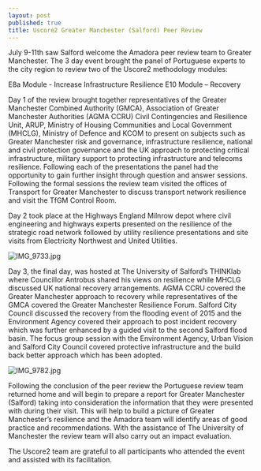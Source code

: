 ```yaml
---
layout: post
published: true
title: Uscore2 Greater Manchester (Salford) Peer Review
---
```

July 9-11th saw Salford welcome the Amadora peer review team to Greater Manchester. The 3 day event brought the panel of Portuguese experts to the city region to review two of the Uscore2 methodology modules:

E8a Module - Increase Infrastructure Resilience
E10 Module – Recovery

Day 1 of the review brought together representatives of the Greater Manchester Combined Authority (GMCA), Association of Greater Manchester Authorities (AGMA CCRU) Civil Contingencies and Resilience Unit, ARUP, Ministry of Housing Communities and Local Government (MHCLG), Ministry of Defence and KCOM to present on subjects such as Greater Manchester risk and governance, infrastructure resilience, national and civil protection governance and the UK approach to protecting critical infrastructure, military support to protecting infrastructure and telecoms resilience. Following each of the presentations the panel had the opportunity to gain further insight through question and answer sessions. Following the formal sessions the review team visited the offices of Transport for Greater Manchester to discuss transport network resilience and visit the TfGM Control Room.

Day 2 took place at the Highways England Milnrow depot where civil engineering and highways experts presented on the resilience of the strategic road network followed by utility resilience presentations and site visits from Electricity Northwest and United Utilities.

![IMG_9733.jpg]({{site.baseurl}}/media/IMG_9733.jpg)

Day 3, the final day, was hosted at The University of Salford’s THINKlab where Councillor Antrobus shared his views on resilience while MHCLG discussed UK national recovery arrangements. AGMA CCRU covered the Greater Manchester approach to recovery while representatives of the GMCA covered the Greater Manchester Resilience Forum. Salford City Council discussed the recovery from the flooding event of 2015 and the Environment Agency covered their approach to post incident recovery which was further enhanced by a guided visit to the second Salford flood basin. The focus group session with the Environment Agency, Urban Vision and Salford City Council covered protective infrastructure and the build back better approach which has been adopted.

![IMG_9782.jpg]({{site.baseurl}}/media/IMG_9782.jpg)

Following the conclusion of the peer review the Portuguese review team returned home and will begin to prepare a report for Greater Manchester (Salford) taking into consideration the information that they were presented with during their visit. This will help to build a picture of Greater Manchester’s resilience and the Amadora team will identify areas of good practice and recommendations. With the assistance of The University of Manchester the review team will also carry out an impact evaluation. 

The Uscore2 team are grateful to all participants who attended the event and assisted with its facilitation.
